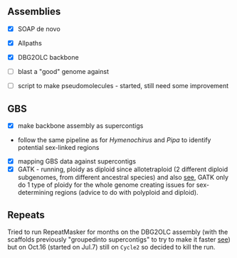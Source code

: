 ## Assemblies

- [x] SOAP de novo
- [x] Allpaths
- [x] DBG2OLC backbone
- [ ] blast a "good" genome against 
- [ ] script to make pseudomolecules - started, still need some improvement 


## GBS

- [x] make backbone assembly as supercontigs
- follow the same pipeline as for *Hymenochirus* and *Pipa* to identify potential sex-linked regions
- [x] mapping GBS data against supercontigs 
- [x] GATK - running, ploidy as diploid since allotetraploid (2 different diploid subgenomes, from different ancestral species) and also [see](http://gatkforums.broadinstitute.org/gatk/discussion/1214/can-i-use-gatk-on-non-diploid-organisms), GATK only do 1 type of ploidy for the whole genome creating issues for sex-determining regions (advice to do with polyploid and diploid). 

## Repeats

Tried to run RepeatMasker for months on the DBG2OLC assembly (with the scaffolds previously "groupedinto supercontigs" to try to make it faster [see](https://github.com/caro46/Tetraploid_project/blob/master/DBG2OLC_run.md)) but on Oct.16 (started on Jul.7) still on `Cycle2` so decided to kill the run.

